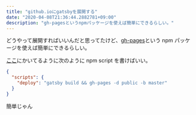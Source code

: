 ```yaml
---
title: "github.ioにgatsbyを展開する"
date: "2020-04-08T21:36:44.2882781+09:00"
description: "gh-pagesというnpmパッケージを使えば簡単にできるらしい。"
---
```


どうやって展開すればいいんだと思ってたけど、[gh-pages](https://github.com/tschaub/gh-pages)という npm パッケージを使えば簡単にできるらしい。

[ここ](https://www.gatsbyjs.org/docs/how-gatsby-works-with-github-pages/)にかいてるように次のように npm script を書けばいい。

```json
{
  "scripts": {
    "deploy": "gatsby build && gh-pages -d public -b master"
  }
}
```

簡単じゃん
